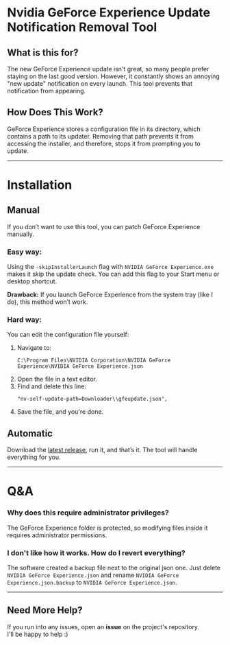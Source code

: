# Nvidia GeForce Experience Update Notification Removal Tool  

## What is this for?  
The new GeForce Experience update isn't great, so many people prefer staying on the last good version. However, it constantly shows an annoying "new update" notification on every launch. This tool prevents that notification from appearing.  

## How Does This Work?  
GeForce Experience stores a configuration file in its directory, which contains a path to its updater. Removing that path prevents it from accessing the installer, and therefore, stops it from prompting you to update.  

---

# Installation  

## Manual  
If you don’t want to use this tool, you can patch GeForce Experience manually.  

### Easy way:  
Using the `-skipInstallerLaunch` flag with `NVIDIA GeForce Experience.exe` makes it skip the update check. You can add this flag to your Start menu or desktop shortcut.  

**Drawback:** If you launch GeForce Experience from the system tray (like I do), this method won’t work.  

### Hard way:  
You can edit the configuration file yourself:  
1. Navigate to:  
   ```
   C:\Program Files\NVIDIA Corporation\NVIDIA GeForce Experience\NVIDIA GeForce Experience.json
   ```  
2. Open the file in a text editor.  
3. Find and delete this line:  
   ```
   "nv-self-update-path=Downloader\\gfeupdate.json",
   ```  
4. Save the file, and you're done.  

## Automatic  
Download the [latest release](https://github.com/liljaba1337/GFEUpdaterBlock/releases/latest), run it, and that’s it. The tool will handle everything for you.  

---

# Q&A  

### Why does this require administrator privileges?  
The GeForce Experience folder is protected, so modifying files inside it requires administrator permissions.  

### I don't like how it works. How do I revert everything?  
The software created a backup file next to the original json one. Just delete `NVIDIA GeForce Experience.json` and rename `NVIDIA GeForce Experience.json.backup` to `NVIDIA GeForce Experience.json`.

---

## Need More Help?  
If you run into any issues, open an **issue** on the project's repository.  
I'll be happy to help :)
